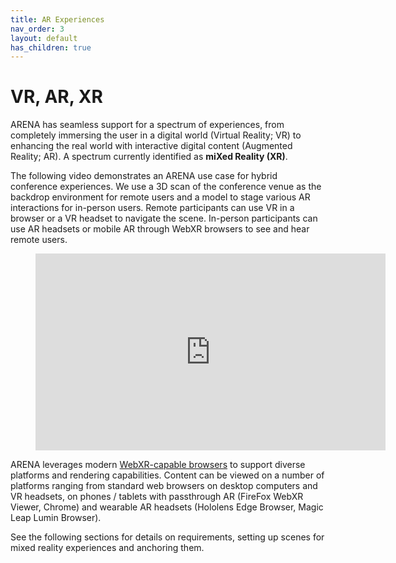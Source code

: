 ```yaml
---
title: AR Experiences
nav_order: 3
layout: default
has_children: true
---
```


# VR, AR, XR

ARENA has seamless support for a spectrum of experiences, from completely immersing the user in a digital world (Virtual Reality; VR) to enhancing the real world with interactive digital content (Augmented Reality; AR). A spectrum currently identified as **miXed Reality (XR)**.

The following video demonstrates an ARENA use case for hybrid conference experiences. We use a 3D scan of the conference venue as the backdrop environment for remote users and a model to stage various AR interactions for in-person users. Remote participants can use VR in a browser or a VR headset to navigate the scene. In-person participants can use AR headsets or mobile AR through WebXR browsers to see and hear remote users.

<figure class="video_container">
  <iframe width="560" height="315" src="https://www.youtube-nocookie.com/embed/ydDAa2edIMI?autoplay=1&controls=0&showinfo=0&modestbranding=1&wmode=transparent&disablekb=1&rel=0&enablejsapi=1&widgetid=1&loop=1&mute=1" frameborder="0" allow="accelerometer; autoplay; clipboard-write; encrypted-media; gyroscope; picture-in-picture" allowfullscreen></iframe>
</figure>

ARENA leverages modern [WebXR-capable browsers](https://www.w3.org/TR/webxr/) to support diverse platforms and rendering capabilities. Content can be viewed on a number of platforms ranging from standard web browsers on desktop computers and VR headsets, on phones / tablets with passthrough AR (FireFox WebXR Viewer, Chrome) and wearable AR headsets (Hololens Edge Browser, Magic Leap Lumin Browser).

See the following sections for details on requirements, setting up scenes for mixed reality experiences and anchoring them.
